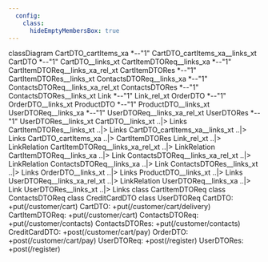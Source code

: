 ```yaml
---
  config:
    class:
      hideEmptyMembersBox: true
---
```

classDiagram
  CartDTO_cartItems_xa *--"1" CartDTO_cartItems_xa__links_xt
  CartDTO *--"1" CartDTO__links_xt
  CartItemDTOReq__links_xa *--"1" CartItemDTOReq__links_xa_rel_xt
  CartItemDTORes *--"1" CartItemDTORes__links_xt
  ContactsDTOReq__links_xa *--"1" ContactsDTOReq__links_xa_rel_xt
  ContactsDTORes *--"1" ContactsDTORes__links_xt
  Link *--"1" Link_rel_xt
  OrderDTO *--"1" OrderDTO__links_xt
  ProductDTO *--"1" ProductDTO__links_xt
  UserDTOReq__links_xa *--"1" UserDTOReq__links_xa_rel_xt
  UserDTORes *--"1" UserDTORes__links_xt
  CartDTO__links_xt ..|> Links
  CartItemDTORes__links_xt ..|> Links
  CartDTO_cartItems_xa__links_xt ..|> Links
  CartDTO_cartItems_xa ..|> CartItemDTORes
  Link_rel_xt ..|> LinkRelation
  CartItemDTOReq__links_xa_rel_xt ..|> LinkRelation
  CartItemDTOReq__links_xa ..|> Link
  ContactsDTOReq__links_xa_rel_xt ..|> LinkRelation
  ContactsDTOReq__links_xa ..|> Link
  ContactsDTORes__links_xt ..|> Links
  OrderDTO__links_xt ..|> Links
  ProductDTO__links_xt ..|> Links
  UserDTOReq__links_xa_rel_xt ..|> LinkRelation
  UserDTOReq__links_xa ..|> Link
  UserDTORes__links_xt ..|> Links
  class CartItemDTOReq
  class ContactsDTOReq
  class CreditCardDTO
  class UserDTOReq
  CartDTO: +put(/customer/cart)
  CartDTO: +put(/customer/cart/delivery)
  CartItemDTOReq: +put(/customer/cart)
  ContactsDTOReq: +put(/customer/contacts)
  ContactsDTORes: +put(/customer/contacts)
  CreditCardDTO: +post(/customer/cart/pay)
  OrderDTO: +post(/customer/cart/pay)
  UserDTOReq: +post(/register)
  UserDTORes: +post(/register)